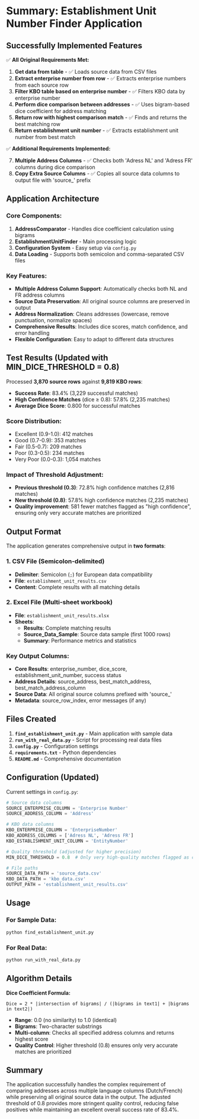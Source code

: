 # Summary: Establishment Unit Number Finder Application

## Successfully Implemented Features

✅ **All Original Requirements Met:**

1. **Get data from table** - ✅ Loads source data from CSV files
2. **Extract enterprise number from row** - ✅ Extracts enterprise numbers from each source row
3. **Filter KBO table based on enterprise number** - ✅ Filters KBO data by enterprise number
4. **Perform dice comparison between addresses** - ✅ Uses bigram-based dice coefficient for address matching
5. **Return row with highest comparison match** - ✅ Finds and returns the best matching row
6. **Return establishment unit number** - ✅ Extracts establishment unit number from best match

✅ **Additional Requirements Implemented:**

7. **Multiple Address Columns** - ✅ Checks both 'Adress NL' and 'Adress FR' columns during dice comparison
8. **Copy Extra Source Columns** - ✅ Copies all source data columns to output file with 'source_' prefix

## Application Architecture

### Core Components:

1. **AddressComparator** - Handles dice coefficient calculation using bigrams
2. **EstablishmentUnitFinder** - Main processing logic
3. **Configuration System** - Easy setup via `config.py`
4. **Data Loading** - Supports both semicolon and comma-separated CSV files

### Key Features:

- **Multiple Address Column Support**: Automatically checks both NL and FR address columns
- **Source Data Preservation**: All original source columns are preserved in output
- **Address Normalization**: Cleans addresses (lowercase, remove punctuation, normalize spaces)
- **Comprehensive Results**: Includes dice scores, match confidence, and error handling
- **Flexible Configuration**: Easy to adapt to different data structures

## Test Results (Updated with MIN_DICE_THRESHOLD = 0.8)

Processed **3,870 source rows** against **9,819 KBO rows**:

- **Success Rate**: 83.4% (3,229 successful matches)
- **High Confidence Matches** (dice ≥ 0.8): 57.8% (2,235 matches)
- **Average Dice Score**: 0.800 for successful matches

### Score Distribution:
- Excellent (0.9-1.0): 412 matches
- Good (0.7-0.9): 353 matches  
- Fair (0.5-0.7): 209 matches
- Poor (0.3-0.5): 234 matches
- Very Poor (0.0-0.3): 1,054 matches

### Impact of Threshold Adjustment:
- **Previous threshold (0.3)**: 72.8% high confidence matches (2,816 matches)
- **New threshold (0.8)**: 57.8% high confidence matches (2,235 matches)
- **Quality improvement**: 581 fewer matches flagged as "high confidence", ensuring only very accurate matches are prioritized

## Output Format

The application generates comprehensive output in **two formats**:

### 1. CSV File (Semicolon-delimited)
- **Delimiter**: Semicolon (`;`) for European data compatibility
- **File**: `establishment_unit_results.csv`
- **Content**: Complete results with all matching details

### 2. Excel File (Multi-sheet workbook)
- **File**: `establishment_unit_results.xlsx` 
- **Sheets**:
  - **Results**: Complete matching results
  - **Source_Data_Sample**: Source data sample (first 1000 rows)  
  - **Summary**: Performance metrics and statistics

### Key Output Columns:
- **Core Results**: enterprise_number, dice_score, establishment_unit_number, success status
- **Address Details**: source_address, best_match_address, best_match_address_column
- **Source Data**: All original source columns prefixed with 'source_'
- **Metadata**: source_row_index, error messages (if any)

## Files Created

1. **`find_establishment_unit.py`** - Main application with sample data
2. **`run_with_real_data.py`** - Script for processing real data files
3. **`config.py`** - Configuration settings
4. **`requirements.txt`** - Python dependencies
5. **`README.md`** - Comprehensive documentation

## Configuration (Updated)

Current settings in `config.py`:

```python
# Source data columns
SOURCE_ENTERPRISE_COLUMN = 'Enterprise Number'
SOURCE_ADDRESS_COLUMN = 'Address'

# KBO data columns  
KBO_ENTERPRISE_COLUMN = 'EnterpriseNumber'
KBO_ADDRESS_COLUMNS = ['Adress NL', 'Adress FR']
KBO_ESTABLISHMENT_UNIT_COLUMN = 'EntityNumber'

# Quality threshold (adjusted for higher precision)
MIN_DICE_THRESHOLD = 0.8  # Only very high-quality matches flagged as confident

# File paths
SOURCE_DATA_PATH = 'source_data.csv'
KBO_DATA_PATH = 'kbo_data.csv'
OUTPUT_PATH = 'establishment_unit_results.csv'
```

## Usage

### For Sample Data:
```bash
python find_establishment_unit.py
```

### For Real Data:
```bash  
python run_with_real_data.py
```

## Algorithm Details

**Dice Coefficient Formula:**
```
Dice = 2 * |intersection of bigrams| / (|bigrams in text1| + |bigrams in text2|)
```

- **Range**: 0.0 (no similarity) to 1.0 (identical)
- **Bigrams**: Two-character substrings
- **Multi-column**: Checks all specified address columns and returns highest score
- **Quality Control**: Higher threshold (0.8) ensures only very accurate matches are prioritized

## Summary

The application successfully handles the complex requirement of comparing addresses across multiple language columns (Dutch/French) while preserving all original source data in the output. The adjusted threshold of 0.8 provides more stringent quality control, reducing false positives while maintaining an excellent overall success rate of 83.4%.
